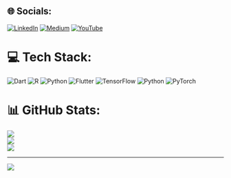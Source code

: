
## 🌐 Socials:
[![LinkedIn](https://img.shields.io/badge/LinkedIn-%230077B5.svg?logo=linkedin&logoColor=white)](https://linkedin.com/in/https://www.linkedin.com/in/furkan-sezgin-7798141b4/) [![Medium](https://img.shields.io/badge/Medium-12100E?logo=medium&logoColor=white)](https://medium.com/@furkanszgn) [![YouTube](https://img.shields.io/badge/YouTube-%23FF0000.svg?logo=YouTube&logoColor=white)](https://youtube.com/@sezginfurkan) 

# 💻 Tech Stack:
![Dart](https://img.shields.io/badge/dart-%230175C2.svg?style=for-the-badge&logo=dart&logoColor=white) ![R](https://img.shields.io/badge/r-%23276DC3.svg?style=for-the-badge&logo=r&logoColor=white) ![Python](https://img.shields.io/badge/python-3670A0?style=for-the-badge&logo=python&logoColor=ffdd54) ![Flutter](https://img.shields.io/badge/Flutter-%2302569B.svg?style=for-the-badge&logo=Flutter&logoColor=white) ![TensorFlow](https://img.shields.io/badge/TensorFlow-%23FF6F00.svg?style=for-the-badge&logo=TensorFlow&logoColor=white) ![Python](https://img.shields.io/badge/python-3670A0?style=for-the-badge&logo=python&logoColor=ffdd54) ![PyTorch](https://img.shields.io/badge/PyTorch-%23EE4C2C.svg?style=for-the-badge&logo=PyTorch&logoColor=white)
# 📊 GitHub Stats:
![](https://github-readme-stats.vercel.app/api?username=fsezgin&theme=radical&hide_border=false&include_all_commits=true&count_private=false)<br/>
![](https://github-readme-streak-stats.herokuapp.com/?user=fsezgin&theme=radical&hide_border=false)<br/>
![](https://github-readme-stats.vercel.app/api/top-langs/?username=fsezgin&theme=radical&hide_border=false&include_all_commits=true&count_private=false&layout=compact)

---
[![](https://visitcount.itsvg.in/api?id=fsezgin&icon=0&color=0)](https://visitcount.itsvg.in)

<!-- Proudly created with GPRM ( https://gprm.itsvg.in ) -->
